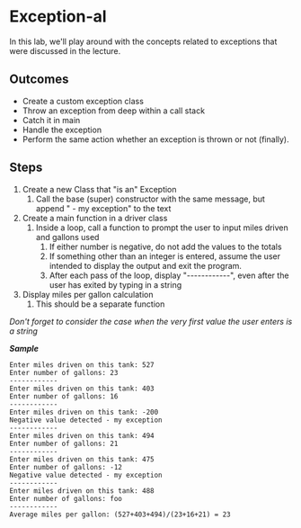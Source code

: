 # Exception-al
In this lab, we'll play around with the concepts related to exceptions that were discussed in the lecture.

## Outcomes
* Create a custom exception class
* Throw an exception from deep within a call stack
* Catch it in main
* Handle the exception
* Perform the same action whether an exception is thrown or not (finally).

## Steps
1. Create a new Class that "is an" Exception
	1. Call the base (super) constructor with the same message, but append " - my exception" to the text
1. Create a main function in a driver class
	1. Inside a loop, call a function to prompt the user to input miles driven and gallons used
		1. If either number is negative, do not add the values to the totals
		1. If something other than an integer is entered, assume the user intended to display the output and exit the program.
		1. After each pass of the loop, display "------------", even after the user has exited by typing in a string
1. Display miles per gallon calculation
	1. This should be a separate function

_Don't forget to consider the case when the very first value the user enters is a string_

_**Sample**_
```
Enter miles driven on this tank: 527
Enter number of gallons: 23
------------
Enter miles driven on this tank: 403
Enter number of gallons: 16
------------
Enter miles driven on this tank: -200
Negative value detected - my exception
------------
Enter miles driven on this tank: 494
Enter number of gallons: 21
------------
Enter miles driven on this tank: 475
Enter number of gallons: -12
Negative value detected - my exception
------------
Enter miles driven on this tank: 488
Enter number of gallons: foo
------------
Average miles per gallon: (527+403+494)/(23+16+21) = 23
```